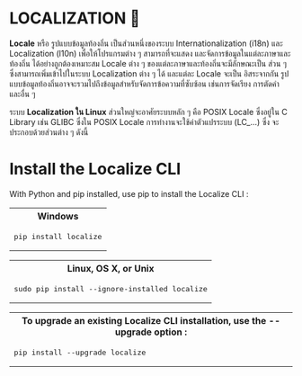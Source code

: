 # LOCALIZATION 📂

**Locale**  หรือ รูปแบบข้อมูลท้องถิ่น เป็นส่วนหนึ่งของระบบ Internationalization (i18n) และ Localization (l10n) เพื่อให้โปรแกรมต่าง ๆ สามารถที่จะแสดง และจัดการข้อมูลในแต่ละภาษาและท้องถิ่น ได้อย่างถูกต้องเหมาะสม Locale ต่าง ๆ ของแต่ละภาษาและท้องถิ่นจะมีลักษณะเป็น ส่วน ๆ ซึ่งสามารถเพิ่มเข้าไปในระบบ Localization ต่าง ๆ ได้ และแต่ละ Locale จะเป็น อิสระจากกัน รูปแบบข้อมูลท้องถิ่นอาจจะรวมไปถึงข้อมูลสำหรับจัดการข้อความที่ซับซ้อน เช่นการจัดเรียง การตัดคำ และอื่น ๆ

ระบบ **Localization ใน Linux** ส่วนใหญ่จะอาศัยระบบหลัก ๆ คือ POSIX Locale ซึ่งอยู่ใน C Library เช่น GLIBC ซึ่งใน POSIX Locale การทำงานจะใช้ค่าตัวแปรระบบ (LC_...) ซึ่ง จะประกอบด้วยส่วนต่าง ๆ ดังนี้


# Install the Localize CLI

With Python and pip installed, use pip to install the Localize CLI :
<table>
<tr>
<th>Windows</th>
</tr>
<tr>
<td>
<pre lang="js">
pip install localize
</pre>
</td>
</tr>
</table>

<table>
<tr>
<th>Linux, OS X, or Unix</th>
</tr>
<tr>
<td>
<pre lang="js">
sudo pip install --ignore-installed localize
</pre>
</td>
</tr>
</table>

<table>
<tr>
<th>To upgrade an existing Localize CLI installation, use the --upgrade option :</th>
</tr>
<tr>
<td>
<pre lang="js">
pip install --upgrade localize
</pre>
</td>
</tr>
</table>

